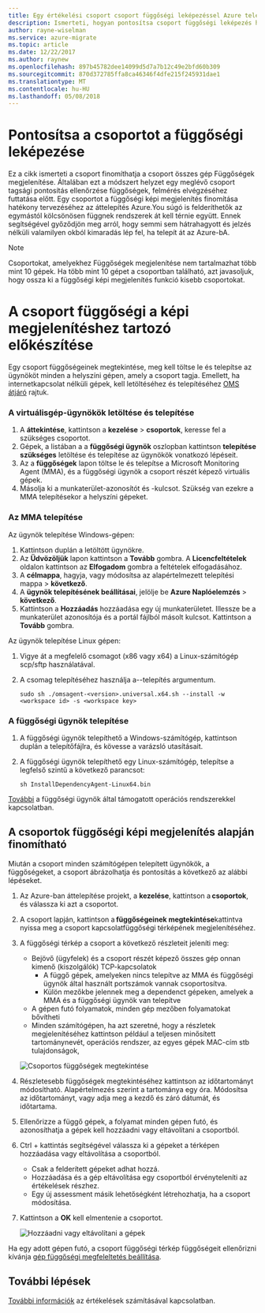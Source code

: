 ```yaml
---
title: Egy értékelési csoport csoport függőségi leképezéssel Azure telepítse át a pontosítsa |} Microsoft Docs
description: Ismerteti, hogyan pontosítsa csoport függőségi leképezés használata az Azure áttelepítése szolgáltatásban értékelését.
author: rayne-wiselman
ms.service: azure-migrate
ms.topic: article
ms.date: 12/22/2017
ms.author: raynew
ms.openlocfilehash: 897b45782dee14099d5d7a7b12c49e2bfd60b309
ms.sourcegitcommit: 870d372785ffa8ca46346f4dfe215f245931dae1
ms.translationtype: MT
ms.contentlocale: hu-HU
ms.lasthandoff: 05/08/2018
---
```

# <a name="refine-a-group-using-group-dependency-mapping"></a>Pontosítsa a csoportot a függőségi leképezése

Ez a cikk ismerteti a csoport finomíthatja a csoport összes gép Függőségek megjelenítése. Általában ezt a módszert helyzet egy meglévő csoport tagsági pontosítás ellenőrzése függőségek, felmérés elvégzéséhez futtatása előtt. Egy csoportot a függőségi képi megjelenítés finomítása hatékony tervezéséhez az áttelepítés Azure.You súgó is felderíthetők az egymástól kölcsönösen függnek rendszerek át kell térnie együtt. Ennek segítségével győződjön meg arról, hogy semmi sem hátrahagyott és jelzés nélküli valamilyen okból kimaradás lép fel, ha telepít át az Azure-bA. 


> [!NOTE]
> Csoportokat, amelyekhez Függőségek megjelenítése nem tartalmazhat több mint 10 gépek. Ha több mint 10 gépet a csoportban található, azt javasoljuk, hogy ossza ki a függőségi képi megjelenítés funkció kisebb csoportokat.


# <a name="prepare-the-group-for-dependency-visualization"></a>A csoport függőségi a képi megjelenítéshez tartozó előkészítése
Egy csoport függőségeinek megtekintése, meg kell töltse le és telepítse az ügynököt minden a helyszíni gépen, amely a csoport tagja. Emellett, ha internetkapcsolat nélküli gépek, kell letöltéséhez és telepítéséhez [OMS átjáró](../log-analytics/log-analytics-oms-gateway.md) rajtuk.

### <a name="download-and-install-the-vm-agents"></a>A virtuálisgép-ügynökök letöltése és telepítése
1. A **áttekintése**, kattintson a **kezelése** > **csoportok**, keresse fel a szükséges csoportot.
2. Gépek, a listában a a **függőségi ügynök** oszlopban kattintson **telepítése szükséges** letöltése és telepítése az ügynökök vonatkozó lépéseit.
3. Az a **függőségek** lapon töltse le és telepítse a Microsoft Monitoring Agent (MMA), és a függőségi ügynök a csoport részét képező virtuális gépek.
4. Másolja ki a munkaterület-azonosítót és -kulcsot. Szükség van ezekre a MMA telepítésekor a helyszíni gépeket.

### <a name="install-the-mma"></a>Az MMA telepítése

Az ügynök telepítése Windows-gépen:

1. Kattintson duplán a letöltött ügynökre.
2. Az **Üdvözöljük** lapon kattintson a **Tovább** gombra. A **Licencfeltételek** oldalon kattintson az **Elfogadom** gombra a feltételek elfogadásához.
3. A **célmappa**, hagyja, vagy módosítsa az alapértelmezett telepítési mappa > **következő**. 
4. A **ügynök telepítésének beállításai**, jelölje be **Azure Naplóelemzés** > **következő**. 
5. Kattintson a **Hozzáadás** hozzáadása egy új munkaterületet. Illessze be a munkaterület azonosítója és a portál fájlból másolt kulcsot. Kattintson a **Tovább** gombra.


Az ügynök telepítése Linux gépen:

1. Vigye át a megfelelő csomagot (x86 vagy x64) a Linux-számítógép scp/sftp használatával.
2. A csomag telepítéséhez használja a--telepítés argumentum.

    ```sudo sh ./omsagent-<version>.universal.x64.sh --install -w <workspace id> -s <workspace key>```


### <a name="install-the-dependency-agent"></a>A függőségi ügynök telepítése
1. A függőségi ügynök telepíthető a Windows-számítógép, kattintson duplán a telepítőfájlra, és kövesse a varázsló utasításait.
2. A függőségi ügynök telepíthető egy Linux-számítógép, telepítse a legfelső szintű a következő parancsot:

    ```sh InstallDependencyAgent-Linux64.bin```

[További](../monitoring/monitoring-service-map-configure.md#supported-operating-systems) a függőségi ügynök által támogatott operációs rendszerekkel kapcsolatban. 

## <a name="refine-the-group-based-on-dependency-visualization"></a>A csoportok függőségi képi megjelenítés alapján finomítható
Miután a csoport minden számítógépen telepített ügynökök, a függőségeket, a csoport ábrázolhatja és pontosítás a következő az alábbi lépéseket.

1. Az Azure-ban áttelepítése projekt, a **kezelése**, kattintson a **csoportok**, és válassza ki azt a csoportot.
2. A csoport lapján, kattintson a **függőségeinek megtekintése**kattintva nyissa meg a csoport kapcsolatfüggőségi térképének megjelenítéséhez.
3. A függőségi térkép a csoport a következő részleteit jeleníti meg:
    - Bejövő (ügyfelek) és a csoport részét képező összes gép onnan kimenő (kiszolgálók) TCP-kapcsolatok
        - A függő gépek, amelyeken nincs telepítve az MMA és függőségi ügynök által használt portszámok vannak csoportosítva.
        - Külön mezőkbe jelennek meg a dependenct gépeken, amelyek a MMA és a függőségi ügynök van telepítve 
    - A gépen futó folyamatok, minden gép mezőben folyamatokat bővítheti
    - Minden számítógépen, ha azt szeretné, hogy a részletek megjelenítéséhez kattintson például a teljesen minősített tartománynevét, operációs rendszer, az egyes gépek MAC-cím stb tulajdonságok,

     ![Csoportos függőségek megtekintése](./media/how-to-create-group-dependencies/view-group-dependencies.png)

3. Részletesebb függőségek megtekintéséhez kattintson az időtartományt módosítható. Alapértelmezés szerint a tartománya egy óra. Módosítsa az időtartományt, vagy adja meg a kezdő és záró dátumát, és időtartama.
4. Ellenőrizze a függő gépek, a folyamat minden gépen futó, és azonosíthatja a gépek kell hozzáadni vagy eltávolítani a csoportból.
5. Ctrl + kattintás segítségével válassza ki a gépeket a térképen hozzáadása vagy eltávolítása a csoportból.
    - Csak a felderített gépeket adhat hozzá.
    - Hozzáadása és a gép eltávolítása egy csoportból érvényteleníti az értékelések részhez.
    - Egy új assessment másik lehetőségként létrehozhatja, ha a csoport módosítása.
5. Kattintson a **OK** kell elmentenie a csoportot.

    ![Hozzáadni vagy eltávolítani a gépek](./media/how-to-create-group-dependencies/add-remove.png)

Ha egy adott gépen futó, a csoport függőségi térkép függőségeit ellenőrizni kívánja [gép függőségi megfeleltetés beállítása](how-to-create-group-machine-dependencies.md).


## <a name="next-steps"></a>További lépések

[További információk](concepts-assessment-calculation.md) az értékelések számításával kapcsolatban.
